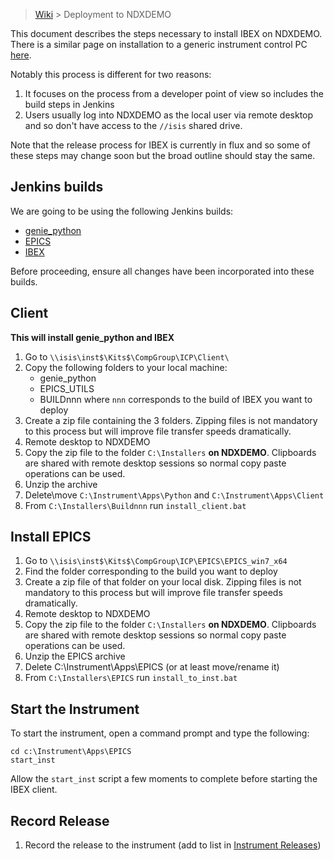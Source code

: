 > [Wiki](Home) > Deployment to NDXDEMO

This document describes the steps necessary to install IBEX on NDXDEMO. There is a similar page on installation to a generic instrument control PC [here](Deployment-on-an-Instrument-Control-PC).

Notably this process is different for two reasons:

1. It focuses on the process from a developer point of view so includes the build steps in Jenkins
1. Users usually log into NDXDEMO as the local user via remote desktop and so don't have access to the `//isis` shared drive.

Note that the release process for IBEX is currently in flux and so some of these steps may change soon but the broad outline should stay the same.

## Jenkins builds

We are going to be using the following Jenkins builds:

- [genie_python](http://epics-jenkins.isis.rl.ac.uk/job/genie_python/)
- [EPICS](http://epics-jenkins.isis.rl.ac.uk/job/EPICS_IOC_Windows7_x64/2472/)
- [IBEX](http://epics-jenkins.isis.rl.ac.uk/job/ibex_gui/)

Before proceeding, ensure all changes have been incorporated into these builds.

## Client
**This will install genie_python and IBEX**

1. Go to `\\isis\inst$\Kits$\CompGroup\ICP\Client\` 
1. Copy the following folders to your local machine:
    - genie_python
    - EPICS_UTILS
    - BUILDnnn where `nnn` corresponds to the build of IBEX you want to deploy
1. Create a zip file containing the 3 folders. Zipping files is not mandatory to this process but will improve file transfer speeds dramatically.
1. Remote desktop to NDXDEMO
1. Copy the zip file to the folder `C:\Installers` **on NDXDEMO**. Clipboards are shared with remote desktop sessions so normal copy paste operations can be used.
1. Unzip the archive
1. Delete\move `C:\Instrument\Apps\Python` and `C:\Instrument\Apps\Client`
1. From `C:\Installers\Buildnnn` run `install_client.bat`

## Install EPICS

1. Go to `\\isis\inst$\Kits$\CompGroup\ICP\EPICS\EPICS_win7_x64`
1. Find the folder corresponding to the build you want to deploy
1. Create a zip file of that folder on your local disk. Zipping files is not mandatory to this process but will improve file transfer speeds dramatically.
1. Remote desktop to NDXDEMO
1. Copy the zip file to the folder `C:\Installers` **on NDXDEMO**. Clipboards are shared with remote desktop sessions so normal copy paste operations can be used.
1. Unzip the EPICS archive
1. Delete C:\Instrument\Apps\EPICS (or at least move/rename it)
1. From `C:\Installers\EPICS` run `install_to_inst.bat`

## Start the Instrument

To start the instrument, open a command prompt and type the following:

    cd c:\Instrument\Apps\EPICS
    start_inst
    
Allow the `start_inst` script a few moments to complete before starting the IBEX client.

## Record Release

1. Record the release to the instrument (add to list in [Instrument Releases](https://github.com/ISISComputingGroup/IBEX/wiki#instrument-information))
